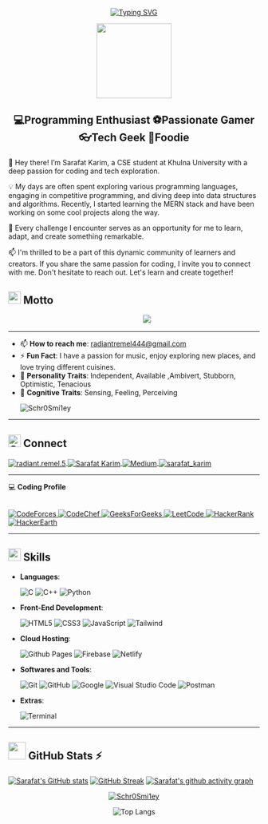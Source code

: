<p align="center">
  <a href="https://git.io/typing-svg">
    <img src="https://readme-typing-svg.demolab.com?font=Fira+Code&weight=700&size=24&pause=1000&center=true&vCenter=true&width=435&lines=Hi+there!+It's+been+a+while+%F0%9F%91%8B" alt="Typing SVG">
  </a>
</p>


<p align="middle"><img src="https://upload.wikimedia.org/wikipedia/commons/f/f9/Flag_of_Bangladesh.svg" width="150"></p> 

## <p align="middle">💻Programming Enthusiast  ⚽Passionate Gamer  👓Tech Geek  🍜Foodie</p>

👋 Hey there! I’m Sarafat Karim, a CSE student at Khulna University with a deep passion for coding and tech exploration.

💡 My days are often spent exploring various programming languages, engaging in competitive programming, and diving deep into data structures and algorithms. Recently, I started learning the MERN stack and have been working on some cool projects along the way.

🌟 Every challenge I encounter serves as an opportunity for me to learn, adapt, and create something remarkable.

📫 I'm thrilled to be a part of this dynamic community of learners and creators. If you share the same passion for coding, I invite you to connect with me. Don't hesitate to reach out. Let's learn and create together!

## <img src="https://i.giphy.com/media/v1.Y2lkPTc5MGI3NjExOWFtYjNnbXFtanM1ZzlrbDNreHRpeW5vdmJhYmF5ZGYwNHdlbWNtMiZlcD12MV9pbnRlcm5hbF9naWZfYnlfaWQmY3Q9cw/LlngFXftGiC6Ha4Wit/giphy.gif" width ="25"> Motto

<div align="center">&nbsp; &nbsp; &nbsp; &nbsp; &nbsp; &nbsp;&nbsp; <img src="https://readme-typing-svg.herokuapp.com?font=Source+Code+Pro&duration=1700&weight=600&size=20&color=000000&background=36BCF7FF&multiline=true&width=650&height=220&lines=&nbsp;&nbsp;while(true);&nbsp;&nbsp;&nbsp;&nbsp;+brain.init();&nbsp;&nbsp;&nbsp;&nbsp;+if(+world.contains(challenge));&nbsp;&nbsp;&nbsp;&nbsp;&nbsp;&nbsp;&nbsp;&nbsp;++s+%3D+learning.login(Schr0Smi1ey);&nbsp;&nbsp;&nbsp;&nbsp;&nbsp;&nbsp;&nbsp;&nbsp;+s.explore();&nbsp;&nbsp;&nbsp;&nbsp;&nbsp;&nbsp;&nbsp;&nbsp;+s.learn();&nbsp;&nbsp;&nbsp;&nbsp;&nbsp;&nbsp;&nbsp;&nbsp;+s.build();&nbsp;&nbsp;&nbsp;&nbsp;&nbsp;&nbsp;&nbsp;&nbsp;+s.conquer()"/></div>


<!--[![trophy](https://github-profile-trophy.vercel.app/?username=Schr0Smi1ey)](https://github.com/Schr0Smi1ey/github-profile-trophy) -->
-----------------------------------------------------------------------------------------------------------------------------------------------------------

- 📫 **How to reach me**: radiantremel444@gmail.com
- ⚡ **Fun Fact**: I have a passion for music, enjoy exploring new places, and love trying different cuisines.
- 🌟 **Personality Traits**: Independent, Available ,Ambivert, Stubborn, Optimistic, Tenacious
- 🧠 **Cognitive Traits**: Sensing, Feeling, Perceiving
  <p align="left"> <img src="https://komarev.com/ghpvc/?username=Schr0Smi1ey&label=Profile%20views&color=00ff00&style=plastic" alt="Schr0Smi1ey" /> </p>

-----------------------------------------------------------------------------------------------------------------------------------------------------------
## <img src="https://i.giphy.com/media/v1.Y2lkPTc5MGI3NjExeGdwNmN4b3lsOGxxcWZjb2t6OHA0c2ZrZ2w4djI5MzNseGRoeWo1aCZlcD12MV9pbnRlcm5hbF9naWZfYnlfaWQmY3Q9cw/5WJ6SOKeNKrSzblU4R/giphy.gif" width="25" alt="Connect"> <b>Connect</b>
<a href="https://fb.com/radiant.remel.5" target="_blank">
    <img align="center" src="https://img.shields.io/badge/Facebook-1877F2?logo=facebook&logoColor=white&labelColor=101010" alt="radiant.remel.5" />
</a>
<a href="https://www.linkedin.com/in/sarafat-karim-0a91b7182">
  <img align="center" src="https://img.shields.io/badge/LinkedIn-0077B5?logo=linkedin&logoColor=white&labelColor=101010" alt="Sarafat Karim" />
</a>
<a href="https://medium.com/@Schro_smiley">
  <img align="center" src="https://img.shields.io/badge/Medium-12100E?logo=medium&logoColor=white&labelColor=101010" alt="Medium">
</a>
<a href="https://twitter.com/sarafat_karim">
  <img align="center" src="https://img.shields.io/badge/Twitter-1DA1F2?logo=twitter" alt="sarafat_karim" />
</a> <br>

-----------------------------------------------------------------------------------------------------------------------------------------------------------
:computer: **Coding Profile**<br><br>

<a href="https://codeforces.com/profile/Schr0Smi1ey" target="blank">
  <img src="https://img.shields.io/badge/Codeforces-445f9d?logo=Codeforces&logoColor=white&labelColor=101010" alt="CodeForces">
</a>
<a href="https://www.codechef.com/users/schrosmiley" target="blank">
  <img src="https://img.shields.io/badge/Codechef-%23B92B27.svg?logo=Codechef&logoColor=white&labelColor=101010" alt="CodeChef">
</a>
<a href="https://www.geeksforgeeks.org/user/schro_smiley/?utm_source=geeksforgeeks&utm_medium=my_profile&utm_campaign=auth_user" target="blank">
  <img src="https://img.shields.io/badge/GeeksforGeeks-298D46?logo=geeksforgeeks&logoColor=white&labelColor=101010" alt="GeeksForGeeks">
</a>
<a href="https://leetcode.com/Schr0Smi1ey/" target="blank">
  <img src="https://img.shields.io/badge/-LeetCode-FFA116?logo=LeetCode&logoColor=white&labelColor=101010" alt="LeetCode">
</a>
<a href="https://www.hackerrank.com/radiantremel444" target="blank">
  <img src="https://img.shields.io/badge/HackerRank-107C10?logo=HackerRank&logoColor=white&labelColor=101010" alt="HackerRank"/>
</a>
<a href="https://www.hackerearth.com/@radiantremel444" target="blank">
  <img src="https://img.shields.io/badge/HackerEarth-%232C3454.svg?logo=HackerEarth&logoColor=white&labelColor=101010" alt="HackerEarth" />
</a>

-----------------------------------------------------------------------------------------------------------------------------------------------------------
## <img src="https://media2.giphy.com/media/QssGEmpkyEOhBCb7e1/giphy.gif?cid=ecf05e47a0n3gi1bfqntqmob8g9aid1oyj2wr3ds3mg700bl&rid=giphy.gif" width ="25"><b> Skills</b>
<p align="center">

- **Languages**:
    
    ![C](https://img.shields.io/badge/C%20-%232370ED.svg?logo=c&logoColor=white&labelColor=101010)
    ![C++](https://img.shields.io/badge/C++%20-%2300599C.svg?logo=c%2B%2B&logoColor=white&labelColor=101010)
    ![Python](https://img.shields.io/badge/Python%20-%2314354C.svg?logo=python&logoColor=white&labelColor=101010)
 
    
- **Front-End Development**:

   ![HTML5](https://img.shields.io/badge/HTML5%20-%23E34F26.svg?logo=html5&logoColor=white&labelColor=101010)
   ![CSS3](https://img.shields.io/badge/CSS%20-%231572B6.svg?logo=css3&logoColor=white&labelColor=101010)
   ![JavaScript](https://img.shields.io/badge/JavaScript%20-%23F7DF1E.svg?logo=javascript&logoColor=white&labelColor=101010)
   ![Tailwind](https://img.shields.io/badge/Tailwind_CSS-grey?logo=tailwind-css&logoColor=white&labelColor=101010)

- **Cloud Hosting**:

  ![Github Pages](https://img.shields.io/badge/GitHub%20Pages-%23327FC7.svg?logo=github&logoColor=white&labelColor=101010)
  ![Firebase](https://img.shields.io/badge/firebase-ffca28?logo=firebase&logoColor=white&labelColor=101010)
  ![Netlify](https://img.shields.io/badge/-netlify-blue?logo=netlify&logoColor=white&labelColor=101010)


- **Softwares and Tools**:

    ![Git](https://img.shields.io/badge/git-%23F05033.svg?logo=git&logoColor=white&labelColor=101010)
    ![GitHub](https://img.shields.io/badge/github-%23121011.svg?logo=github&logoColor=white&labelColor=101010)
    ![Google](https://img.shields.io/badge/google-%234285F4.svg?logo=google&logoColor=white&labelColor=101010)
    ![Visual Studio Code](https://img.shields.io/badge/Visual%20Studio%20Code-0078d7.svg?logo=visual-studio-code&logoColor=white&labelColor=101010)
    ![Postman](https://img.shields.io/badge/Postman-FF6C37?logo=Postman&logoColor=white&labelColor=101010)
   <!-- ![Linux](https://img.shields.io/badge/Linux-FCC624?style=for-the-badge&logo=linux&logoColor=black) -->


- **Extras**:

    ![Terminal](https://img.shields.io/badge/Terminal-%23054020?logo=gnu-bash&logoColor=white&labelColor=101010)
    <!--![Markdown](https://img.shields.io/badge/markdown-%23000000.svg?style=for-the-badge&logo=markdown&logoColor=white)-->   

</p>


-----------------------------------------------------------------------------------------------------------------------------------------------------------
## <p align="left" justify="middle"><img src="https://i.giphy.com/media/v1.Y2lkPTc5MGI3NjExaHJqaTFra2FyNzBlZ3JlNmlidjgwbWtmcTN4czJyN2ZzdTByd3pubCZlcD12MV9pbnRlcm5hbF9naWZfYnlfaWQmY3Q9cw/RVWSqOsgDAq0W3051o/giphy.gif" width="35"> <b>GitHub Stats ⚡</b></p>

[![Sarafat's GitHub stats](https://github-readme-stats.vercel.app/api?username=Schr0Smi1ey&theme=cobalt&hide_border=true)](https://github.com/Schr0Smi1ey/github-readme-stats)
[![GitHub Streak](https://streak-stats.demolab.com/?user=Schr0Smi1ey&theme=algolia&hide_border=true)](https://git.io/streak-stats)
[![Sarafat's github activity graph](https://github-readme-activity-graph.vercel.app/graph?username=schr0smi1ey&custom_title=&hide_border=true&theme=github-compact&from=2024-9-01&days=50&area=true&area_color=006400)](https://github.com/schr0smi1ey/github-readme-activity-graph)
<p align="middle"> 
  <a href="https://github.com/ryo-ma/github-profile-trophy">
    <img src="https://github-profile-trophy.vercel.app/?username=Schr0Smi1ey&theme=radical" alt="Schr0Smi1ey" />
  </a>
</p>

<div align="center">
    <img src="https://github-readme-stats.vercel.app/api/top-langs/?username=Schr0Smi1ey&theme=cobalt2&hide_border=true" alt="Top Langs" />
</div>




<!-- ## Contributions Graph
	
<p align = "center">
	<img src = "https://github.com/7oSkaaa/7oSkaaa/blob/output/github-contribution-grid-snake.svg?" alt = "Snake Game"/>
</p> -->
